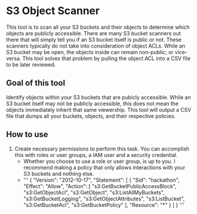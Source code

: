 # S3 Object Scanner
This tool is to scan all your S3 buckets and their objects to determine which objects are publicly accessible. There are many S3 bucket scanners out there that will simply tell you if an S3 bucket itself is public or not. These scanners typically do not take into consideration of object ACLs. While an S3 bucket may be open, the objects inside can remain non-public; or vice-versa. This tool solves that problem by pulling the object ACL into a CSV file to be later reviewed. 

## Goal of this tool
Identify objects within your S3 buckets that are pubicly accessible. While an S3 bucket itself may not be publicly accessible, this does not mean the objects immediately inherit that same viewership. This tool will output a CSV file that dumps all your buckets, objects, and their respective policies. 

## How to use
1. Create necessary permissions to perform this task. You can accomplish this with roles or user groups, a IAM user and a security credential. 
   - Whether you choose to use a role or user group, is up to you. I recommend making a policy that only allows interactions with your S3 buckets and nothing else. 
   - '''
   {
    "Version": "2012-10-17",
    "Statement": [
        {
            "Sid": "hackathon",
            "Effect": "Allow",
            "Action": [
                "s3:GetBucketPublicAccessBlock",
                "s3:GetObjectAcl",
                "s3:GetObject",
                "s3:ListAllMyBuckets",
                "s3:GetBucketLogging",
                "s3:GetObjectAttributes",
                "s3:ListBucket",
                "s3:GetBucketAcl",
                "s3:GetBucketPolicy"
            ],
            "Resource": "*"
        }
    ]
}
'''